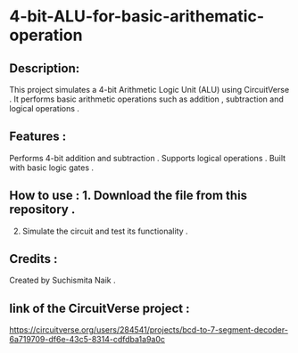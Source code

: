 # 4-bit-ALU-for-basic-arithematic-operation
## Description:
This project simulates a 4-bit Arithmetic Logic Unit (ALU) using CircuitVerse . It performs basic arithmetic operations such as addition , subtraction and logical operations . 
## Features :
Performs 4-bit addition and subtraction . Supports logical operations . Built with basic logic gates . 
## How to use : 1. Download the file from this repository .
2. Simulate the circuit and test its functionality .
## Credits : 
Created by Suchismita Naik .
## link of the CircuitVerse project : 
https://circuitverse.org/users/284541/projects/bcd-to-7-segment-decoder-6a719709-df6e-43c5-8314-cdfdba1a9a0c

